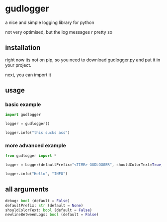 # gudlogger

a nice and simple logging library for python

not very optimised, but the log messages r pretty so

## installation

right now its not on pip, so you need to download gudlogger.py and put it in your project.

next, you can import it

## usage

### basic example
```py
import gudlogger

logger = gudlogger()

logger.info("this sucks ass")
```
### more advanced example
```py
from gudlogger import *

logger = Logger(defaultPrefix="<TIME> GUDLOGGER", shouldColorText=True, debug=True)

logger.info("Hello", "INFO")
```

## all arguments
```py
debug: bool (default = False)
defaultPrefix: str (default = None)
shouldColorText: bool (default = False)
newlineBetweenLogs: bool (default = False)
```